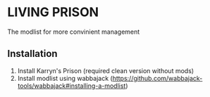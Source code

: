 # LIVING PRISON

The modlist for more convinient management

## Installation

1. Install Karryn's Prison (required clean version without mods)
1. Install modlist using wabbajack (https://github.com/wabbajack-tools/wabbajack#installing-a-modlist)
